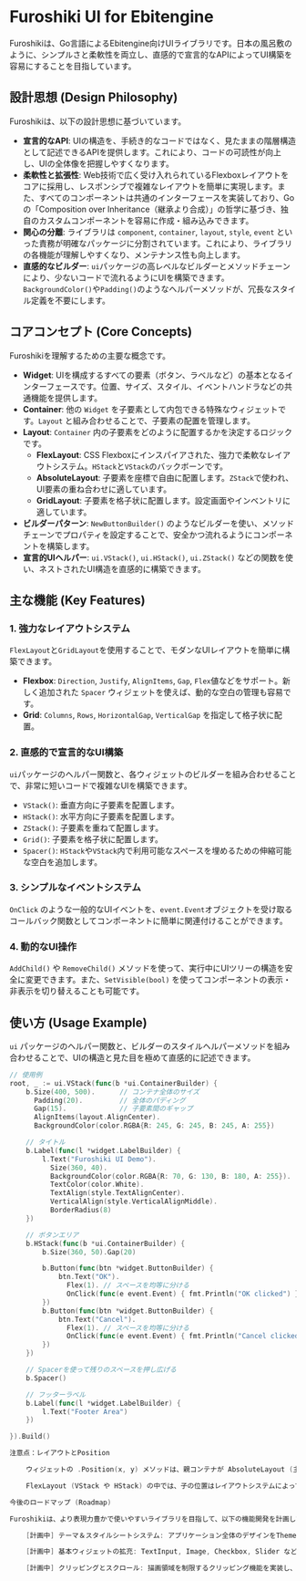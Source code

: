 # Furoshiki UI for Ebitengine

Furoshikiは、Go言語によるEbitengine向けUIライブラリです。日本の風呂敷のように、シンプルさと柔軟性を両立し、直感的で宣言的なAPIによってUI構築を容易にすることを目指しています。

## 設計思想 (Design Philosophy)

Furoshikiは、以下の設計思想に基づいています。

-   **宣言的なAPI**: UIの構造を、手続き的なコードではなく、見たままの階層構造として記述できるAPIを提供します。これにより、コードの可読性が向上し、UIの全体像を把握しやすくなります。
-   **柔軟性と拡張性**: Web技術で広く受け入れられているFlexboxレイアウトをコアに採用し、レスポンシブで複雑なレイアウトを簡単に実現します。また、すべてのコンポーネントは共通のインターフェースを実装しており、Goの「Composition over Inheritance（継承より合成）」の哲学に基づき、独自のカスタムコンポーネントを容易に作成・組み込みできます。
-   **関心の分離**: ライブラリは `component`, `container`, `layout`, `style`, `event` といった責務が明確なパッケージに分割されています。これにより、ライブラリの各機能が理解しやすくなり、メンテナンス性も向上します。
-   **直感的なビルダー**: `ui`パッケージの高レベルなビルダーとメソッドチェーンにより、少ないコードで流れるようにUIを構築できます。`BackgroundColor()`や`Padding()`のようなヘルパーメソッドが、冗長なスタイル定義を不要にします。

## コアコンセプト (Core Concepts)

Furoshikiを理解するための主要な概念です。

-   **Widget**: UIを構成するすべての要素（ボタン、ラベルなど）の基本となるインターフェースです。位置、サイズ、スタイル、イベントハンドラなどの共通機能を提供します。
-   **Container**: 他の `Widget` を子要素として内包できる特殊なウィジェットです。`Layout` と組み合わせることで、子要素の配置を管理します。
-   **Layout**: `Container` 内の子要素をどのように配置するかを決定するロジックです。
    -   **FlexLayout**: CSS Flexboxにインスパイアされた、強力で柔軟なレイアウトシステム。`HStack`と`VStack`のバックボーンです。
    -   **AbsoluteLayout**: 子要素を座標で自由に配置します。`ZStack`で使われ、UI要素の重ね合わせに適しています。
    -   **GridLayout**: 子要素を格子状に配置します。設定画面やインベントリに適しています。
-   **ビルダーパターン**: `NewButtonBuilder()` のようなビルダーを使い、メソッドチェーンでプロパティを設定することで、安全かつ流れるようにコンポーネントを構築します。
-   **宣言的UIヘルパー**: `ui.VStack()`, `ui.HStack()`, `ui.ZStack()` などの関数を使い、ネストされたUI構造を直感的に構築できます。

## 主な機能 (Key Features)

### 1. 強力なレイアウトシステム

`FlexLayout`と`GridLayout`を使用することで、モダンなUIレイアウトを簡単に構築できます。

-   **Flexbox**: `Direction`, `Justify`, `AlignItems`, `Gap`, `Flex`値などをサポート。新しく追加された `Spacer` ウィジェットを使えば、動的な空白の管理も容易です。
-   **Grid**: `Columns`, `Rows`, `HorizontalGap`, `VerticalGap` を指定して格子状に配置。

### 2. 直感的で宣言的なUI構築

`ui`パッケージのヘルパー関数と、各ウィジェットのビルダーを組み合わせることで、非常に短いコードで複雑なUIを構築できます。

-   `VStack()`: 垂直方向に子要素を配置します。
-   `HStack()`: 水平方向に子要素を配置します。
-   `ZStack()`: 子要素を重ねて配置します。
-   `Grid()`: 子要素を格子状に配置します。
-   `Spacer()`: `HStack`や`VStack`内で利用可能なスペースを埋めるための伸縮可能な空白を追加します。

### 3. シンプルなイベントシステム

`OnClick` のような一般的なUIイベントを、`event.Event`オブジェクトを受け取るコールバック関数としてコンポーネントに簡単に関連付けることができます。

### 4. 動的なUI操作

`AddChild()` や `RemoveChild()` メソッドを使って、実行中にUIツリーの構造を安全に変更できます。また、`SetVisible(bool)` を使ってコンポーネントの表示・非表示を切り替えることも可能です。

## 使い方 (Usage Example)

`ui` パッケージのヘルパー関数と、ビルダーのスタイルヘルパーメソッドを組み合わせることで、UIの構造と見た目を極めて直感的に記述できます。

```go
// 使用例
root, _ := ui.VStack(func(b *ui.ContainerBuilder) {
    b.Size(400, 500).      // コンテナ全体のサイズ
      Padding(20).         // 全体のパディング
      Gap(15).             // 子要素間のギャップ
      AlignItems(layout.AlignCenter).
      BackgroundColor(color.RGBA{R: 245, G: 245, B: 245, A: 255})

    // タイトル
    b.Label(func(l *widget.LabelBuilder) {
        l.Text("Furoshiki UI Demo").
          Size(360, 40).
          BackgroundColor(color.RGBA{R: 70, G: 130, B: 180, A: 255}).
          TextColor(color.White).
          TextAlign(style.TextAlignCenter).
          VerticalAlign(style.VerticalAlignMiddle).
          BorderRadius(8)
    })

    // ボタンエリア
    b.HStack(func(b *ui.ContainerBuilder) {
        b.Size(360, 50).Gap(20)

        b.Button(func(btn *widget.ButtonBuilder) {
            btn.Text("OK").
              Flex(1). // スペースを均等に分ける
              OnClick(func(e event.Event) { fmt.Println("OK clicked") })
        })
        b.Button(func(btn *widget.ButtonBuilder) {
            btn.Text("Cancel").
              Flex(1). // スペースを均等に分ける
              OnClick(func(e event.Event) { fmt.Println("Cancel clicked") })
        })
    })

    // Spacerを使って残りのスペースを押し広げる
    b.Spacer()

    // フッターラベル
    b.Label(func(l *widget.LabelBuilder) {
        l.Text("Footer Area")
    })

}).Build()

注意点：レイアウトとPosition

    ウィジェットの .Position(x, y) メソッドは、親コンテナが AbsoluteLayout (主に ui.ZStack で作成) の場合にのみ有効です。

    FlexLayout (VStack や HStack) の中では、子の位置はレイアウトシステムによって自動的に計算・管理されるため、.Position() の設定は無視されます。これは意図された挙動です。

今後のロードマップ (Roadmap)

Furoshikiは、より表現力豊かで使いやすいライブラリを目指して、以下の機能開発を計画しています。

    [計画中] テーマ＆スタイルシートシステム: アプリケーション全体のデザインをThemeオブジェクトとして一元管理し、.Class("classname")でスタイルを適用する仕組みを導入します。

    [計画中] 基本ウィジェットの拡充: TextInput, Image, Checkbox, Slider など、基本的なUIコンポーネントを追加します。

    [計画中] クリッピングとスクロール: 描画領域を制限するクリッピング機能を実装し、ScrollViewコンテナを導入します。
